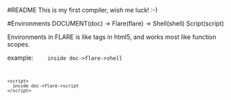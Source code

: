 #README
This is my first compiler, wish me luck! :-)

#Environments
DOCUMENT(doc) ->
  Flare(flare) ->
    Shell(shell)
    Script(script)

Environments in FLARE is like tags in html5,
and works most like function scopes.

example:
<code>
<doc>
  <flare>
    <shell>
      inside doc->flare->shell
    </shell>

    <script>
      inside doc->flare->script
    </script>
  </flare>
</doc>
</code>
